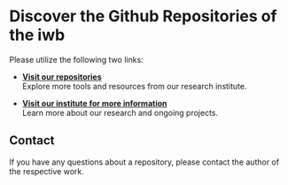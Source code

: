 # Discover the Github Repositories of the iwb


Please utilize the following two links:

- **[Visit our repositories](https://iwb.github.io)**  
Explore more tools and resources from our research institute.

- **[Visit our institute for more information](https://www.mec.ed.tum.de/en/iwb/homepage/)**  
Learn more about our research and ongoing projects.

## Contact 
If you have any questions about a repository, please contact the author of the respective work.
